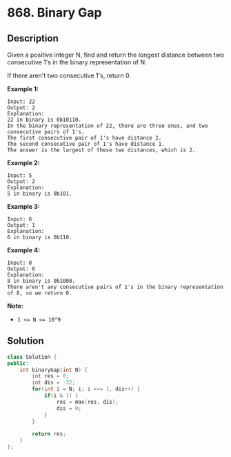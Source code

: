 # 868. Binary Gap

## Description

Given a positive integer N, find and return the longest distance between two consecutive 1's in the binary representation of N.

If there aren't two consecutive 1's, return 0.

**Example 1:**

```
Input: 22
Output: 2
Explanation: 
22 in binary is 0b10110.
In the binary representation of 22, there are three ones, and two consecutive pairs of 1's.
The first consecutive pair of 1's have distance 2.
The second consecutive pair of 1's have distance 1.
The answer is the largest of these two distances, which is 2.
```

**Example 2:**

```
Input: 5
Output: 2
Explanation: 
5 in binary is 0b101.
```

**Example 3:**

```
Input: 6
Output: 1
Explanation: 
6 in binary is 0b110.
```

**Example 4:**

```
Input: 8
Output: 0
Explanation: 
8 in binary is 0b1000.
There aren't any consecutive pairs of 1's in the binary representation of 8, so we return 0.
``` 

**Note:**

- `1 <= N <= 10^9`

## Solution

```cpp
class Solution {
public:
    int binaryGap(int N) {
        int res = 0;
        int dis = -32;
        for(int i = N; i; i >>= 1, dis++) {
            if(i & 1) {
                res = max(res, dis);
                dis = 0;
            }
        }
        
        return res;
    }
};
```